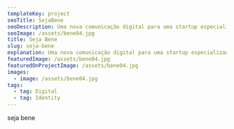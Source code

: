```yaml
---
templateKey: project
seoTitle: SejaBene
seoDescription: Uma nova comunicação digital para uma startup especializada em benefícios
seoImage: /assets/bene04.jpg
title: Seja Bene
slug: seja-bene
explanation: Uma nova comunicação digital para uma startup especializada em benefícios
featuredImage: /assets/bene04.jpg
featuredOnProjectImage: /assets/bene04.jpg
images:
  - image: /assets/bene04.jpg
tags:
  - tag: Digital
  - tag: Identity
---
```

seja bene
